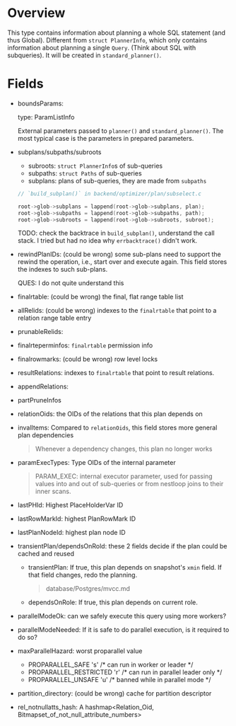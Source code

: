 # Overview

This type contains information about planning a whole SQL statement (and thus 
Global). Different from `struct PlannerInfo`, which only contains information 
about planning a single `Query`. (Think about SQL with subqueries).  It will
be created in `standard_planner()`.


# Fields

* boundsParams:

  type: ParamListInfo 

  External parameters passed to `planner()` and `standard_planner()`. The most 
  typical case is the parameters in prepared parameters.

* subplans/subpaths/subroots

  * subroots: `struct PlannerInfo`s of sub-queries
  * subpaths: `struct Paths` of sub-queries
  * subplans: plans of sub-queries, they are made from `subpaths`

  ```c
  // `build_subplan()` in backend/optimizer/plan/subselect.c

  root->glob->subplans = lappend(root->glob->subplans, plan);
  root->glob->subpaths = lappend(root->glob->subpaths, path);
  root->glob->subroots = lappend(root->glob->subroots, subroot);
  ```

  TODO: check the backtrace in `build_subplan()`, understand the call stack. I tried but 
  had no idea why `errbacktrace()` didn't work.

* rewindPlanIDs: (could be wrong) some sub-plans need to support the rewind the 
  operation, i.e., start over and execute again. This field stores the indexes 
  to such sub-plans. 

  QUES: I do not quite understand this

* finalrtable: (could be wrong) the final, flat range table list

* allRelids: (could be wrong) indexes to the `finalrtable` that point to a relation range table entry

* prunableRelids: 

* finalrteperminfos: `finalrtable` permission info

* finalrowmarks: (could be wrong) row level locks

* resultRelations: indexes to `finalrtable` that point to result relations.

* appendRelations: 

* partPruneInfos

* relationOids: the OIDs of the relations that this plan depends on

* invalItems: Compared to `relationOids`, this field stores more general 
  plan dependencies

  > Whenever a dependency changes, this plan no longer works

* paramExecTypes: Type OIDs of the internal parameter

  > PARAM_EXEC: internal executor parameter, used for passing values into and 
  > out of sub-queries or from nestloop joins to their inner scans.
 
* lastPHId: Highest PlaceHolderVar ID

* lastRowMarkId: highest PlanRowMark ID

* lastPlanNodeId: highest plan node ID

* transientPlan/dependsOnRold: these 2 fields decide if the plan could be cached 
  and reused

  * transientPlan: If true, this plan depends on snapshot's `xmin` field.  If that
                   field changes, redo the planning.

    > database/Postgres/mvcc.md

  * dependsOnRole: If true, this plan depends on current role.

* parallelModeOk: can we safely execute this query using more workers?

* parallelModeNeeded: If it is safe to do parallel execution, is it required to do so?

* maxParallelHazard: worst proparallel value
  
  * PROPARALLEL_SAFE		's' /* can run in worker or leader */
  * PROPARALLEL_RESTRICTED	'r' /* can run in parallel leader only */
  * PROPARALLEL_UNSAFE		'u' /* banned while in parallel mode */

* partition_directory: (could be wrong) cache for partition descriptor

* rel_notnullatts_hash: A hashmap<Relation_Oid, Bitmapset_of_not_null_attribute_numbers>



 


